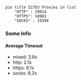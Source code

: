 
```mermaid
pie title 52763 Proxies in list
    "HTTP" : 29014
    "HTTPS": 10981
    "SOCKS" : 19394
```

### Some Info
#### Average Timeout

- mixed: 3.8s
- http: 2.1s
- https: 8.1s
- socks: 6.2s